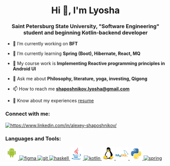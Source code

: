 <h1 align="center">Hi 👋, I'm Lyosha</h1>
<h3 align="center">Saint Petersburg State University, "Software Engineering" student and beginning Kotlin-backend developer</h3>

- 🔭 I’m currently working on **BFT**

- 🌱 I’m currently learning **Spring (Boot), Hibernate, React, MQ**

- 📝 My course work is **Implementing Reactive programming principles in Android UI**

- 💬 Ask me about **Philosophy, literature, yoga, investing, Qigong**

- 📫 How to reach me **shaposhnikov.lyosha@gmail.com**

- 📄 Know about my experiences [resume](https://www.linkedin.com/in/alexey-shaposhnikov-aa34791b5/detail/overlay-view/urn:li:fsd_profileTreasuryMedia:(ACoAADIUudsBXqpquijxtW0iIL2aXT2BMPs1JaQ,1611663446673)/)

<h3 align="left">Connect with me:</h3>
<p align="left">
<a href="https://linkedin.com/in/https://www.linkedin.com/in/alexey-shaposhnikov/" target="blank"><img align="center" src="https://cdn.jsdelivr.net/npm/simple-icons@3.0.1/icons/linkedin.svg" alt="https://www.linkedin.com/in/alexey-shaposhnikov/" height="30" width="40" /></a>
</p>

<h3 align="left">Languages and Tools:</h3>
<p align="left"> <a href="https://developer.android.com" target="_blank"> <img src="https://raw.githubusercontent.com/devicons/devicon/master/icons/android/android-original-wordmark.svg" alt="android" width="40" height="40"/> </a> <a href="https://www.figma.com/" target="_blank"> <img src="https://www.vectorlogo.zone/logos/figma/figma-icon.svg" alt="figma" width="40" height="40"/> </a> <a href="https://git-scm.com/" target="_blank"> <img src="https://www.vectorlogo.zone/logos/git-scm/git-scm-icon.svg" alt="git" width="40" height="40"/> </a> <a href="https://www.haskell.org/" target="_blank"> <img src="https://upload.wikimedia.org/wikipedia/commons/1/1c/Haskell-Logo.svg" alt="haskell" width="40" height="40"/> </a> <a href="https://www.java.com" target="_blank"> <img src="https://raw.githubusercontent.com/devicons/devicon/master/icons/java/java-original.svg" alt="java" width="40" height="40"/> </a> <a href="https://kotlinlang.org" target="_blank"> <img src="https://www.vectorlogo.zone/logos/kotlinlang/kotlinlang-icon.svg" alt="kotlin" width="40" height="40"/> </a> <a href="https://www.linux.org/" target="_blank"> <img src="https://raw.githubusercontent.com/devicons/devicon/master/icons/linux/linux-original.svg" alt="linux" width="40" height="40"/> </a> <a href="https://www.mysql.com/" target="_blank"> <img src="https://raw.githubusercontent.com/devicons/devicon/master/icons/mysql/mysql-original-wordmark.svg" alt="mysql" width="40" height="40"/> </a> <a href="https://www.python.org" target="_blank"> <img src="https://raw.githubusercontent.com/devicons/devicon/master/icons/python/python-original.svg" alt="python" width="40" height="40"/> </a> <a href="https://spring.io/" target="_blank"> <img src="https://www.vectorlogo.zone/logos/springio/springio-icon.svg" alt="spring" width="40" height="40"/> </a> </p>

